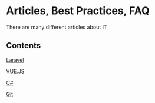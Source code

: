 # Articles, Best Practices, FAQ
There are many different articles about IT

## Contents

[Laravel](readmeLaravel.md)

[VUE.JS](readmeVue.md)

[C#](readmeCSharp.md)

[Git](readmeGit.md)

